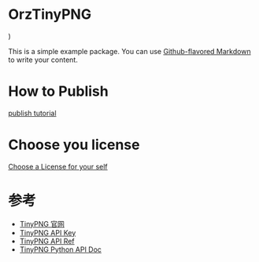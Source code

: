 # OrzTinyPNG

)

This is a simple example package. You can use
[Github-flavored Markdown](https://guides.github.com/features/mastering-markdown/)
to write your content.

# How to Publish

[publish tutorial](https://packaging.python.org/tutorials/packaging-projects/)

# Choose you license

[Choose a License for your self](https://choosealicense.com)

# 参考

- [TinyPNG 官网](https://tinypng.com/)
- [TinyPNG API Key](https://tinypng.com/developers)
- [TinyPNG API Ref](https://tinypng.com/developers/reference)
- [TinyPNG Python API Doc](https://tinypng.com/developers/reference/python)